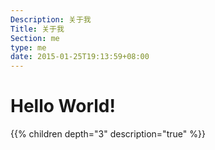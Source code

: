 ```yaml
---
Description: 关于我
Title: 关于我
Section: me
type: me
date: 2015-01-25T19:13:59+08:00
---
```


# Hello World!

{{% children depth="3" description="true" %}}